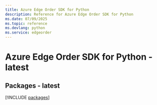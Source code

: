 ```yaml
---
title: Azure Edge Order SDK for Python
description: Reference for Azure Edge Order SDK for Python
ms.date: 07/09/2025
ms.topic: reference
ms.devlang: python
ms.service: edgeorder
---
```

# Azure Edge Order SDK for Python - latest
## Packages - latest
[!INCLUDE [packages](edge-order-index.md)]